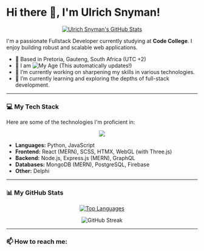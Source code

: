 # Hi there 👋, I'm Ulrich Snyman!

<p align="center">
  <a href="https://github.com/YOUR_USERNAME">
    <img src="https://github-readme-stats.vercel.app/api?username=YOUR_USERNAME&show_icons=true&theme=dracula&count_private=true" alt="Ulrich Snyman's GitHub Stats" />
  </a>
</p>

I'm a passionate Fullstack Developer currently studying at **Code College**. I enjoy building robust and scalable web applications.

- 📍 Based in Pretoria, Gauteng, South Africa (UTC +2)
- 📅 I am <img src="https://img.shields.io/badge/dynamic/json?url=https://ulrich-age.vercel.app/api&query=%24.age&label=years%20old" alt="My Age"/> (This automatically updates!)
- 🔭 I’m currently working on sharpening my skills in various technologies.
- 🌱 I’m currently learning and exploring the depths of full-stack development.

---

### 💻 My Tech Stack

Here are some of the technologies I'm proficient in:

<p align="center">
  <a href="https://skillicons.dev">
    <img src="https://skillicons.dev/icons?i=python,js,react,nodejs,express,mongodb,scss,postgresql,firebase,graphql,threejs,html,css" />
  </a>
</p>

*   **Languages:** Python, JavaScript
*   **Frontend:** React (MERN), SCSS, HTMX, WebGL (with Three.js)
*   **Backend:** Node.js, Express.js (MERN), GraphQL
*   **Databases:** MongoDB (MERN), PostgreSQL, Firebase
*   **Other:** Delphi

---

### 📊 My GitHub Stats

<p align="center">
  <a href="https://github.com/YOUR_USERNAME">
    <img src="https://github-readme-stats.vercel.app/api/top-langs/?username=YOUR_USERNAME&layout=compact&theme=dracula" alt="Top Languages" />
  </a>
</p>

<p align="center">
  <img src="https://github-readme-streak-stats.herokuapp.com/?user=YOUR_USERNAME&theme=dracula" alt="GitHub Streak" />
</p>

---

### 📫 How to reach me:

<!-- Add your social media links here -->
<!-- Example: -->
<!-- <a href="https://www.linkedin.com/in/your-linkedin-profile/"><img src="https://img.shields.io/badge/LinkedIn-0077B5?style=for-the-badge&logo=linkedin&logoColor=white" alt="LinkedIn"/></a> -->
<!-- <a href="https://twitter.com/your-twitter-handle"><img src="https://img.shields.io/badge/Twitter-1DA1F2?style=for-the-badge&logo=twitter&logoColor=white" alt="Twitter"/></a> -->
